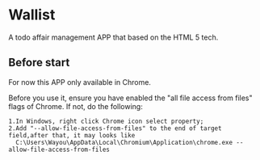 Wallist
=======

A todo affair management APP that based on the HTML 5 tech.


Before start
--------------------------------------------------------------------
For now this APP only available in Chrome.

Before you use it, ensure you have enabled the "all file access from files" flags of Chrome.
If not, do the following:

    1.In Windows, right click Chrome icon select property;
    2.Add "--allow-file-access-from-files" to the end of target field,after that, it may looks like
      C:\Users\Wayou\AppData\Local\Chromium\Application\chrome.exe --allow-file-access-from-files
